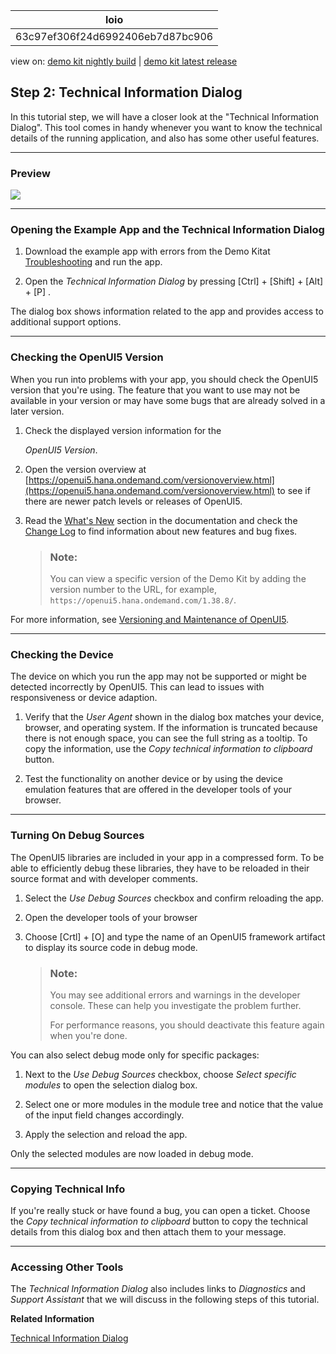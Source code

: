 <!-- loio63c97ef306f24d6992406eb7d87bc906 -->

| loio |
| -----|
| 63c97ef306f24d6992406eb7d87bc906 |

<div id="loio">

view on: [demo kit nightly build](https://openui5nightly.hana.ondemand.com/#/topic/63c97ef306f24d6992406eb7d87bc906) | [demo kit latest release](https://openui5.hana.ondemand.com/#/topic/63c97ef306f24d6992406eb7d87bc906)</div>

## Step 2: Technical Information Dialog

In this tutorial step, we will have a closer look at the "Technical Information Dialog". This tool comes in handy whenever you want to know the technical details of the running application, and also has some other useful features.

***

<a name="loio63c97ef306f24d6992406eb7d87bc906__section_u2k_c1d_5z"/>

### Preview

 ![](loio8bf9780408674588af6d33eb6cebadab_LowRes.png) 

***

<a name="loio63c97ef306f24d6992406eb7d87bc906__section_dmp_d1d_5z"/>

### Opening the Example App and the Technical Information Dialog

1.  Download the example app with errors from the Demo Kitat [Troubleshooting](https://openui5.hana.ondemand.com/explored.html#/sample/sap.ui.core.tutorial.troubleshooting.01/preview) and run the app.

2.  Open the *Technical Information Dialog* by pressing  [Ctrl\] + [Shift\] + [Alt\] + [P\] .


The dialog box shows information related to the app and provides access to additional support options.

***

<a name="loio63c97ef306f24d6992406eb7d87bc906__section_hw4_qmk_sz"/>

### Checking the OpenUI5 Version

When you run into problems with your app, you should check the OpenUI5 version that you're using. The feature that you want to use may not be available in your version or may have some bugs that are already solved in a later version.

1.  Check the displayed version information for the

    *OpenUI5 Version*.

2.  Open the version overview at [https://openui5.hana.ondemand.com/versionoverview.html](https://openui5.hana.ondemand.com/versionoverview.html) to see if there are newer patch levels or releases of OpenUI5.

3.  Read the [What's New](What's_New_in_OpenUI5_99ac68a.md) section in the documentation and check the  [Change Log](https://openui5.hana.ondemand.com/#releasenotes.html) to find information about new features and bug fixes.

    > ### Note:  
    > You can view a specific version of the Demo Kit by adding the version number to the URL, for example, `https://openui5.hana.ondemand.com/1.38.8/`.


For more information, see [Versioning and Maintenance of OpenUI5](Versioning_and_Maintenance_of_OpenUI5_91f0214.md).

***

<a name="loio63c97ef306f24d6992406eb7d87bc906__section_t2f_pbd_5z"/>

### Checking the Device

The device on which you run the app may not be supported or might be detected incorrectly by OpenUI5. This can lead to issues with responsiveness or device adaption.

1.  Verify that the *User Agent* shown in the dialog box matches your device, browser, and operating system. If the information is truncated because there is not enough space, you can see the full string as a tooltip. To copy the information, use the *Copy technical information to clipboard* button.

2.  Test the functionality on another device or by using the device emulation features that are offered in the developer tools of your browser.


***

### Turning On Debug Sources

The OpenUI5 libraries are included in your app in a compressed form. To be able to efficiently debug these libraries, they have to be reloaded in their source format and with developer comments.

1.  Select the *Use Debug Sources* checkbox and confirm reloading the app.

2.  Open the developer tools of your browser

3.  Choose  [Crtl\] + [O\]  and type the name of an OpenUI5 framework artifact to display its source code in debug mode.

    > ### Note:  
    > You may see additional errors and warnings in the developer console. These can help you investigate the problem further.
    > 
    > For performance reasons, you should deactivate this feature again when you're done.


You can also select debug mode only for specific packages:

1.  Next to the *Use Debug Sources* checkbox, choose *Select specific modules* to open the selection dialog box.

2.  Select one or more modules in the module tree and notice that the value of the input field changes accordingly.

3.  Apply the selection and reload the app.


Only the selected modules are now loaded in debug mode.

***

<a name="loio63c97ef306f24d6992406eb7d87bc906__section_ssw_znk_sz"/>

### Copying Technical Info

If you're really stuck or have found a bug, you can open a ticket. Choose the *Copy technical information to clipboard* button to copy the technical details from this dialog box and then attach them to your message.

***

<a name="loio63c97ef306f24d6992406eb7d87bc906__section_h4h_wnk_sz"/>

### Accessing Other Tools

The *Technical Information Dialog* also includes links to *Diagnostics* and *Support Assistant* that we will discuss in the following steps of this tutorial.

**Related Information**  


[Technical Information Dialog](Technical_Information_Dialog_616a3ef.md#loio616a3ef07f554e20a3adf749c11f64e9)

